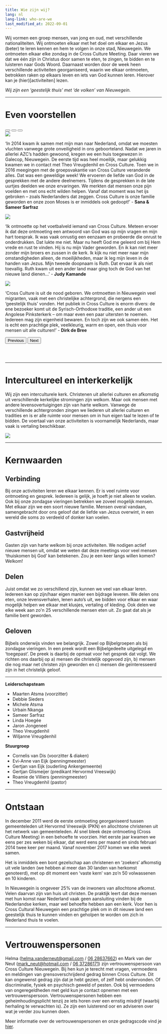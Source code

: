 ```yaml
---
title: Wie zijn wij?
lang: nl
lang-link: who-are-we
last_modified_at: 2022-09-01
---
```

Wij vormen een groep mensen, van jong en oud, met verschillende nationaliteiten. Wij ontmoeten elkaar met het doel om elkaar en Jezus (beter) te leren kennen en hem te volgen in onze stad, Nieuwegein. We ontmoeten elkaar elke zondag in de Cross Culture Meeting. Daar vieren we dat we één zijn in Christus door samen te eten, te zingen, te bidden en te luisteren naar Gods Woord. Daarnaast worden door de week heen verschillende activiteiten georganiseerd, waarin we elkaar ontmoeten, betrokken raken op elkaars leven en iets van God kunnen leren. Hierover kan je (hier)[activiteiten] lezen.

*Wij zijn een ‘geestelijk thuis’ met ‘de volken’ van Nieuwegein.*

------------------------------------------------------------------------------------------------------------------------

# Even voorstellen

<div id="carouselExampleIndicators" class="carousel slide" data-bs-ride="true">
  <div class="carousel-indicators">
    <button type="button" data-bs-target="#carouselExampleIndicators" data-bs-slide-to="0" class="active" aria-current="true" aria-label="Slide 1"></button>
    <button type="button" data-bs-target="#carouselExampleIndicators" data-bs-slide-to="1" aria-label="Slide 2"></button>
    <button type="button" data-bs-target="#carouselExampleIndicators" data-bs-slide-to="2" aria-label="Slide 3"></button>
  </div>
  <div class="carousel-inner">
    <div class="carousel-item active">
        <div class="container">
            <div class="row">
                <div class="col-12 col-sm-3"><img src="assets/img/sana.jpg" class="rounded"/></div>
                <div class="col-12 col-sm-9"><p class="block">‘In 2014 kwam ik samen met mijn man naar Nederland, omdat we moesten vluchten vanwege grote onveiligheid in ons geboorteland. Nadat we jaren in allerlei AZC’s hadden gewoond, kregen we een huis toegewezen in Galecop, Nieuwegein. De eerste tijd was heel moeilijk, maar gelukkig kwamen we in contact met Theo Vreugdenhil en Cross Culture. Toen we in 2016 meegingen met de groepsvakantie van Cross Culture veranderde alles. Dat was een geweldige week! We ervoeren de liefde van God in de gesprekken met de andere deelnemers. Tijdens de gesprekken in de late uurtjes deelden we onze ervaringen. We merkten dat mensen onze pijn voelden en met ons echt wilden helpen. Vanaf dat moment was het ijs gebroken – zoals Nederlanders dat zeggen. Cross Culture is onze familie geworden en onze zoon Moses is er inmiddels ook gedoopt!’ - <strong>Sana & Sameer Sarfraz</strong></p></div>
            </div>
        </div>
    </div>
    <div class="carousel-item">
        <div class="container">
            <div class="row">
                <div class="col-12 col-sm-3"><img src="assets/img/judy.jpg" class="rounded"/></div>
                <div class="col-12 col-sm-9"><p>‘Ik ontmoette op het voetbalveld iemand van Cross Culture. Meteen ervoer ik dat deze ontmoeting een antwoord van God was op mijn vragen en mijn hart toesprak. Ik was vaak onrustig een eenzaam en probeerde die onrust te onderdrukken. Dat lukte me niet. Maar nu heeft God me geleerd om bij Hem vrede en rust te vinden. Hij is nu mijn Vader geworden. En ik kan niet meer zonder mijn broers en zussen in de kerk. Ik kijk nu niet meer naar mijn omstandigheden alleen, de moeilijkheden, maar ik leg mijn leven in de handen van Jezus. Mijn tweede doopnaam is Ruth. Dat ervaar ik als niet toevallig. Ruth kwam uit een ander land maar ging toch de God van het nieuwe land dienen...’ - <strong>Judy Kamande</strong></p></div>
            </div>
        </div>
    </div>
    <div class="carousel-item">
        <div class="container">
            <div class="row">
                <div class="col-12 col-sm-3"><img src="assets/img/dirk.jpg" class="rounded"/></div>
                <div class="col-12 col-sm-9"><p>‘Cross Culture is uit de nood geboren. We ontmoetten in Nieuwegein veel migranten, vaak met een christelijke achtergrond, die nergens een ‘geestelijk thuis’ vonden. Het publiek in Cross Culture is enorm divers: de ene bezoeker komt uit de Syrisch-Orthodoxe traditie, een ander uit een Angolese Pinksterkerk – om maar even een paar uitersten te noemen. Iedereen mag zijn eigenheid bewaren. En toch zijn we ook samen één. Het is echt een prachtige plek, veelkleurig, warm en open, een thuis voor mensen uit alle culturen!’ - <strong>Dirk de Bree</strong></p></div>
            </div>
        </div>
    </div>
  </div>
  <button class="carousel-control-prev" type="button" data-bs-target="#carouselExampleIndicators" data-bs-slide="prev">
    <span class="carousel-control-prev-icon" aria-hidden="true"></span>
    <span class="visually-hidden">Previous</span>
  </button>
  <button class="carousel-control-next" type="button" data-bs-target="#carouselExampleIndicators" data-bs-slide="next">
    <span class="carousel-control-next-icon" aria-hidden="true"></span>
    <span class="visually-hidden">Next</span>
  </button>
</div>

<hr style="margin-top: 60px;" />

# Intercultureel en interkerkelijk
Wij zijn een interculturele kerk. Christenen uit allerlei culturen en afkomstig uit verschillende kerkelijke stromingen zijn welkom. Maar ook mensen met andere levensovertuigingen zijn van harte welkom. Vanwege de verschillende achtergronden zingen we liederen uit allerlei culturen en tradities en is er alle ruimte voor mensen om in hun eigen taal te lezen of te bidden. De voertaal van onze activiteiten is voornamelijk Nederlands, maar vaak is vertaling beschikbaar.

![](./assets/img/wie-zijn-wij.jpg)

------------------------------------------------------------------------------------------------------------------------

# Kernwaarden
## Verbinding
Bij onze activiteiten leren we elkaar kennen. 
Er is veel ruimte voor ontmoeting en gesprek. 
Iedereen is gelijk, je hoeft je niet alleen te voelen. 
Ook bij onze zondagse vieringen betrekken we zoveel mogelijk mensen. 
Met elkaar zijn we een soort nieuwe familie. 
Mensen overal vandaan, samengebracht door ons geloof dat de liefde van Jezus overwint, in een wereld die soms zo verdeeld of donker kan voelen.

## Gastvrijheid
Gasten zijn van harte welkom bij onze activiteiten. 
We nodigen actief nieuwe mensen uit, omdat we weten dat deze meetings voor veel mensen ‘thuiskomen bij God’ kan betekenen. 
Zou je een keer langs willen komen? 
Welkom!

## Delen
Juist omdat we zo verschillend zijn, kunnen we veel van elkaar leren. 
Iedereen kan op zijn/haar eigen manier een bijdrage leveren. 
We delen ons eten, onze levensverhalen, lenen auto’s uit, we bidden voor elkaar en waar mogelijk helpen we elkaar met klusjes, vertaling of kleding. 
Ook delen we elke week aan zo'n 25 verschillende mensen eten uit. 
Zo gaat dat als je familie bent geworden.

## Geloven
Bijbels onderwijs vinden we belangrijk. 
Zowel op Bijbelgroepen als bij zondagse vieringen. 
In een preek wordt een Bijbelgedeelte uitgelegd en ‘toegepast’. 
De preek is daarbij de opmaat voor het gesprek dat volgt. 
We richten ons daarbij op a) mensen die christelijk opgevoed zijn, b) mensen die nog maar net christen zijn geworden en c) mensen die geïnteresseerd zijn in het christelijk geloof.

------------------------------------------------------------------------------------------------------------------------

<div class="container" id="team">
  <div class="row">
    <div class="col-12 col-sm-6">
      <strong>Leiderschapsteam</strong>
      <ul>
        <li>Maarten Atsma (voorzitter)</li>
        <li>Debbie Sieders</li>
        <li>Michele Atsma</li>
        <li>Urbain Nkanga</li>
        <li>Sameer Sarfraz</li>
        <li>Linda Hoegée</li>
        <li>Jaron Jongeneel</li>
        <li>Theo Vreugdenhil</li>
        <li>Wiljanne Vreugdenhil</li>
      </ul>
    </div>
    <div class="col-12 col-sm-6">
      <strong>Stuurgroep</strong>
      <ul>
        <li>Cornelis van Dis (voorzitter & diaken)</li>
        <li>Evi-Anne van Eijk (penningmeester)</li>
        <li>Gertjan van Eijk (ouderling Ankergemeente)</li>
        <li>Gertjan Glismeijer (predikant Hervormd Vreeswijk)</li>
        <li>Roamie de Villiers (penningmeester)</li>
        <li>Theo Vreugdenhil (pastor)</li>
      </ul>
    </div>
  </div>
</div>

------------------------------------------------------------------------------------------------------------------------

<h1 id="ontstaan">Ontstaan</h1>
In december 2011 werd de eerste ontmoeting georganiseerd tussen gemeenteleden uit Hervormd Vreeswijk (PKN) en allochtone christenen uit het netwerk van gemeenteleden. 
Al snel bleek deze ontmoeting (Cross Culture Meeting) in een behoefte te voorzien. 
Het eerste jaar kwamen we eens per zes weken bij elkaar, dat werd eens per maand en sinds februari 2014 twee keer per maand. 
Vanaf november 2017 komen we elke week samen.

Het is inmiddels een bont gezelschap aan christenen en ‘zoekers’ afkomstig uit vele landen (we hebben al meer dan 30 landen van herkomst genoteerd), met op dit moment een ‘vaste kern’ van zo’n 50 volwassenen en 10 kinderen.

In Nieuwegein is ongeveer 25% van de inwoners van allochtone afkomst. 
Velen daarvan zijn van huis uit christen. 
De praktijk leert dat deze mensen met hun komst naar Nederland vaak geen aansluiting vinden bij de Nederlandse kerken, maar wel behoefte hebben aan een kerk. 
Voor hen is Cross Cultural Nieuwegein een prachtige plek om in dit nieuwe land een geestelijk thuis te kunnen vinden en geholpen te worden om zich in Nederland thuis te voelen.

------------------------------------------------------------------------------------------------------------------------

<h1 id="vertrouwenspersonen">Vertrouwenspersonen</h1>

Helma (<helma.vanderneut@gmail.com> / [06 28637662](tel:+31628637662)) en Mark van der Neut (<mark_neut@hotmail.com> / [06 37286171](tel+31637286171)) zijn vertrouwenspersoon van Cross Culture Nieuwegein. 
Bij hen kun je terecht met vragen, vermoedens en meldingen van grensoverschrijdend gedrag binnen Cross Culture. 
Dit kan ongewenst gedrag zijn dat je hebt gezien, of zelf hebt ondervonden. 
Of discriminatie, fysiek en psychisch geweld of pesten. 
Ook bij vermoedens van ongeregeldheden met geld kun je contact opnemen met een vertrouwenspersoon.
Vertrouwenspersonen hebben een geheimhoudingsplicht tenzij ze iets horen over een ernstig misdrijf (waarbij herhaling te verwachten is). 
Ze zijn een luisterend oor en adviseren over wat je verder zou kunnen doen.

Meer informatie over de vertrouwenspersonen en onze gedragscode vind je [hier](assets/doc/veiligheid.pdf).